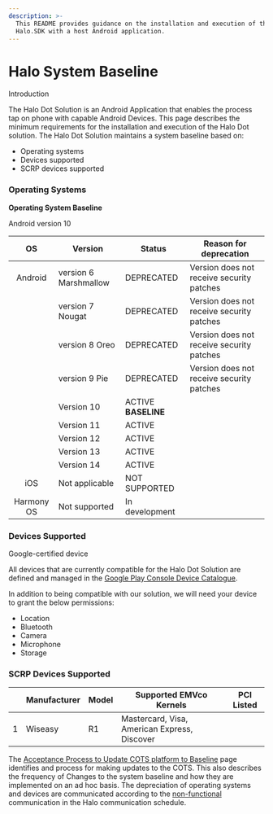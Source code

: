```yaml
---
description: >-
  This README provides guidance on the installation and execution of the
  Halo.SDK with a host Android application.
---
```


# Halo System Baseline

Introduction&#x20;

The Halo Dot Solution is an Android Application that enables the process tap on phone with capable Android Devices. This page describes the minimum requirements for the installation and execution of the Halo Dot solution. The Halo Dot Solution maintains a system baseline based on:

* Operating systems
* Devices supported
* SCRP devices supported

### Operating Systems <a href="#operating-systems" id="operating-systems"></a>

**Operating System Baseline**

Android version 10

|              **OS**             | **Version**           | **Status**           | **Reason for deprecation**                |
| :-----------------------------: | --------------------- | -------------------- | ----------------------------------------- |
| <p> </p><p> </p><p> Android</p> | version 6 Marshmallow | DEPRECATED           | Version does not receive security patches |
|                                 | version 7 Nougat      | DEPRECATED           | Version does not receive security patches |
|                                 | version 8 Oreo        | DEPRECATED           | Version does not receive security patches |
|                                 | version 9 Pie         | DEPRECATED           | Version does not receive security patches |
|                                 | Version 10            |  ACTIVE **BASELINE** |                                           |
|                                 | Version 11            |  ACTIVE              |                                           |
|                                 | Version 12            |  ACTIVE              |                                           |
|                                 | Version 13            |  ACTIVE              |                                           |
|                                 | Version 14            |  ACTIVE              |                                           |
|               iOS               | Not applicable        | NOT SUPPORTED        |                                           |
|            Harmony OS           | Not supported         | In development       |                                           |

### Devices Supported <a href="#devices-supported" id="devices-supported"></a>

Google-certified device

All devices that are currently compatible for the Halo Dot Solution are defined and managed in the <a href="https://play.google.com/console/u/0/developers/7094180247634818303/app/4974352686746815262/devices" target="_blank">Google Play Console Device Catalogue</a>.

In addition to being compatible with our solution, we will need your device to grant the below permissions:

* Location
* Bluetooth
* Camera
* Microphone
* Storage

### SCRP Devices Supported <a href="#scrp-devices-supported" id="scrp-devices-supported"></a>

|   | **Manufacturer** | **Model** | **Supported EMVco Kernels**                  | **PCI Listed** |
| - | ---------------- | --------- | -------------------------------------------- | -------------- |
| 1 | Wiseasy          | R1        | Mastercard, Visa, American Express, Discover |                |

The <a href="https://synthesis-software.atlassian.net/wiki/x/J4A0\_/" target="_blank">Acceptance Process to Update COTS platform to Baseline</a> page identifies and process for making updates to the COTS. This also describes the frequency of Changes to the system baseline and how they are implemented on an ad hoc basis. The depreciation of operating systems and devices are communicated according to the [non-functional](https://synthesis-software.atlassian.net/wiki/spaces/H/pages/2411921411/Communication+Schedule#Manual-Communication-Channels) communication in the Halo communication schedule.

